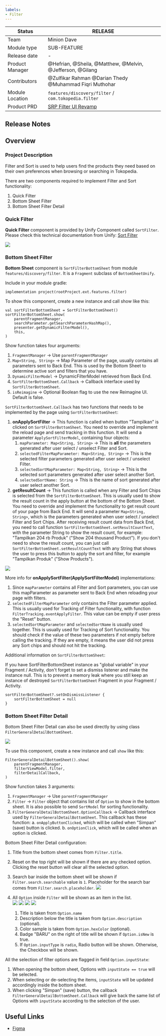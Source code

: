 ```yaml
---
labels:
- Filter
---
```


<!--left header table-->
| **Status**      | <!--start status:Green-->RELEASE<!--end status-->                                                           |
|-----------------|-------------------------------------------------------------------------------------------------------------|
| Team            | Minion Dave                                                                                                 |
| Module type     | <!--start status:Grey-->SUB-FEATURE<!--end status-->                                                        |
| Release date    | -                                                                                                           |
| Product Manager | @Hefrian, @Sheila, @Matthew, @Melvin, @Jefferson, @Gilang                                                   |
| Contributors    | @Zulfikar Rahman @Darian Thedy @Muhammad Fiqri Muthohar                                                     |
| Module Location | `features/discovery/filter` / `com.tokopedia.filter`                                                        |
| Product PRD     | [SRP Filter UI Revamp](https://tokopedia.atlassian.net/wiki/spaces/SE/pages/764843258/SRP+Filter+UI+Revamp) |

<!--toc-->
## Release Notes


## Overview
### Project Description
Filter and Sort is used to help users find the products they need based on their own preferences when browsing or searching in Tokopedia.

There are two components required to implement Filter and Sort functionality:
1. Quick Filter
2. Bottom Sheet Filter
3. Bottom Sheet Filter Detail

### Quick Filter
**Quick Filter** component is provided by Unify Component called `SortFilter`. Please check this technical documentation from Unify: [Sort Filter](https://tokopedia.atlassian.net/wiki/spaces/PA/pages/706251184/Sort+Filter)

![](https://docs-android.tokopedia.net/images/docs/filter/quick_filter.png)

### Bottom Sheet Filter
**Bottom Sheet** component is `SortFilterBottomSheet` from module `features/discovery/filter`. It is a `Fragment` subclass of `BottomSheetUnify`.

Include in your module gradle:
```
implementation project(rootProject.ext.features.filter)
```

To show this component, create a new instance and call show like this:
```
val sortFilterBottomSheet = SortFilterBottomSheet()
sortFilterBottomSheet.show(
	parentFragmentManager,
	searchParameter.getSearchParameterHashMap(),
	presenter.getDynamicFilterModel(),
	this,
)
```
Show function takes four arguments:

1. `FragmentManager` → Use `parentFragmentManager`
2. `Map<String, String>` → Map Parameter of the page, usually contains all parameters sent to Back End. This is used by the Bottom Sheet to determine active sort and filters that you have.
3. `DynamicFilterModel` → DynamicFilterModel retrieved from Back End.
4. `SortFilterBottomSheet.Callback` → Callback interface used by `SortFilterBottomSheet`.
5. `isReimagine` → Optional Boolean flag to use the new Reimagine UI. Default is false.

`SortFilterBottomSheet.Callback` has two functions that needs to be implemented by the page using `SortFilterBottomSheet`:

1. **onApplySortFilter** → This function is called when button "Tampilkan" is clicked on `SortFilterBottomSheet`. You need to override and implement the reload page and send tracking in this function. It will send a parameter `ApplySortFilterModel`, containing four objects:
    1. `mapParameter: Map<String, String>` → This is **all** the parameters generated after user select / unselect Filter and Sort.
    2. `selectedFilterMapParameter: Map<String, String>` → This is the selected filter parameters generated after user select / unselect Filter.
    3. `selectedSortMapParameter: Map<String, String>` → This is the selected sort parameters generated after user select another Sort.
    4. `selectedSortName: String` → This is the name of sort generated after user select another Sort.
2. **getResultCount** → This function is called when any Filter and Sort Chips is selected from the `SortFilterBottomSheet`. This is usually used to show the result count in the apply button at the bottom of the Bottom Sheet. You need to override and implement the functionality to get result count of your page from Back End. It will send a parameter `Map<String, String>`, which is the parameters generated when user select / unselect Filter and Sort Chips. After receiving result count data from Back End, you need to call function `SortFilterBottomSheet.setResultCountText`, with the parameter String to show the result count, for example: "Tampilkan 204 rb Produk" ("Show 204 thousand Product"). If you don't need to show the result count, you can just call `SortFilterBottomSheet.setResultCountText` with any String that shows the user to press this button to apply the sort and filter, for example "Tampilkan Produk" ("Show Products").  

![](https://docs-android.tokopedia.net/images/docs/filter/show_products_button.png)

More info for **onApplySortFilter(ApplySortFilterModel)** implementations:

1. Since `mapParameter` contains all Filter and Sort parameters, you can use this mapParameter as parameter sent to Back End when reloading your page with filters.
2. `selectedFilterMapParameter` only contains the Filter parameter applied. This is usually used for Tracking of Filter functionality, with function `FilterTracking.eventApplyFilter`. This value can be empty if user press the "Reset" button.
3. `selectedSortMapParameter` and `selectedSortName` is usually used together. This is usually used for Tracking of Sort functionality. You should check if the value of these two parameters if not empty before calling the tracking. If they are empty, it means the user did not press any Sort chips and should not hit the tracking.

Additional information on `SortFilterBottomSheet`:

If you have SortFilterBottomSheet instance as "global variable" in your Fragment / Activity, don't forget to set a dismiss listener and make the instance null. This is to prevent a memory leak where you still keep an instance of destroyed `SortFilterBottomSheet` Fragment in your Fragment / Activity.

```
sortFilterBottomSheet?.setOnDismissListener {  
    sortFilterBottomSheet = null
}
```

### Bottom Sheet Filter Detail

Bottom Sheet Filter Detail can also be used directly by using class `FilterGeneralDetailBottomSheet`.

![](https://docs-android.tokopedia.net/images/docs/filter/bottom_sheet_filter_detail/sample.png)

To use this component, create a new instance and call `show` like this:

```
FilterGeneralDetailBottomSheet().show(
    parentFragmentManager,
    filterViewModel.filter,
    filterDetailCallback,
)
```

Show function takes 3 arguments:

1. `FragmentManager` → Use `parentFragmentManager`
2. `Filter` → `Filter` object that contains list of `Option` to show in the bottom sheet. It is also possible to send `SortModel` for sorting functionality.
3. `FilterGeneralDetailBottomSheet.OptionCallback` → Callback interface used by `FilterGeneralDetailBottomSheet`. This callback has these function:
   a. `onApplyButtonClicked`, which will be called when "Simpan" (save) button is clicked.
   b. `onOptionClick`, which will be called when an option is clicked.

Bottom Sheet Filter Detail configuration:

1. Title from the bottom sheet comes from `Filter.title`.
2. Reset on the top right will be shown if there are any checked option. Clicking the reset button will clear all the selected option.
3. Search bar inside the bottom sheet will be shown if `Filter.search.searchable` value is `1`. Placeholder for the search bar comes from `Filter.search.placeholder`. ![](https://docs-android.tokopedia.net/images/docs/filter/bottom_sheet_filter_detail/search_bar.png)
4. All `Option` inside `Filter` will be shown as an item in the list.  
![](https://docs-android.tokopedia.net/images/docs/filter/bottom_sheet_filter_detail/sample_checkbox_filter_option.png)
![](https://docs-android.tokopedia.net/images/docs/filter/bottom_sheet_filter_detail/sample_color_filter_option.png)
![](https://docs-android.tokopedia.net/images/docs/filter/bottom_sheet_filter_detail/sample_option_with_new_badge.png)
![](https://docs-android.tokopedia.net/images/docs/filter/bottom_sheet_filter_detail/sample_radio_filter_option.png)  

	1. Title is taken from `Option.name`
	2. Description below the title is taken from `Option.description` (optional).
	3. Color sample is taken from `Option.hexColor` (optional).
	4. Badge "BARU" on the right of title will be shown if `Option.isNew` is true.
	5. If `Option.inputType` is `radio`, Radio button will be shown. Otherwise, the Checkbox will be shown.

All the selection of filter options are flagged in field `Option.inputState`:

1. When opening the bottom sheet, Options with `inputState == true` will be selected.
2. When selecting or de-selecting the items, `inputState` will be updated accordingly inside the bottom sheet.
3. When clicking "Simpan" (save) button, the callback `FilterGeneralDetailBottomSheet.Callback` will give back the same list of Options with `inputState` according to the selection of the user.

  
## Useful Links
- [Figma](https://www.figma.com/file/wQWBN9drPapyQHrPHTIQPV/%5BUI%2FUX---M---Filter%5D-Filter-Revamp?node-id=170%3A4973)